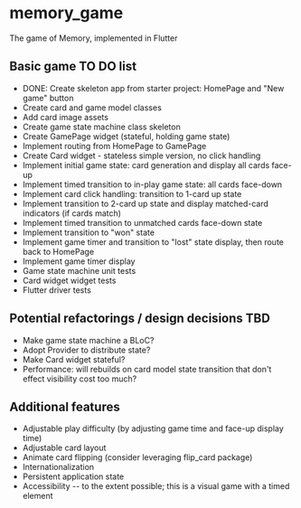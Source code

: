 # memory_game

The game of Memory, implemented in Flutter

## Basic game TO DO list
- DONE: Create skeleton app from starter project: HomePage and "New game" button
- Create card and game model classes
- Add card image assets
- Create game state machine class skeleton
- Create GamePage widget (stateful, holding game state)
- Implement routing from HomePage to GamePage
- Create Card widget - stateless simple version, no click handling
- Implement initial game state: card generation and display all cards face-up
- Implement timed transition to in-play game state: all cards face-down
- Implement card click handling: transition to 1-card up state
- Implement transition to 2-card up state and display matched-card indicators (if cards match)
- Implement timed transition to unmatched cards face-down state
- Implement transition to "won" state
- Implement game timer and transition to "lost" state display, then route back to HomePage
- Implement game timer display
- Game state machine unit tests
- Card widget widget tests
- Flutter driver tests

## Potential refactorings / design decisions TBD
- Make game state machine a BLoC?
- Adopt Provider to distribute state?
- Make Card widget stateful?
- Performance: will rebuilds on card model state transition that don't effect visibility cost too much?

## Additional features 
- Adjustable play difficulty (by adjusting game time and face-up display time)
- Adjustable card layout
- Animate card flipping (consider leveraging flip_card package)
- Internationalization
- Persistent application state
- Accessibility -- to the extent possible; this is a visual game with a timed element

